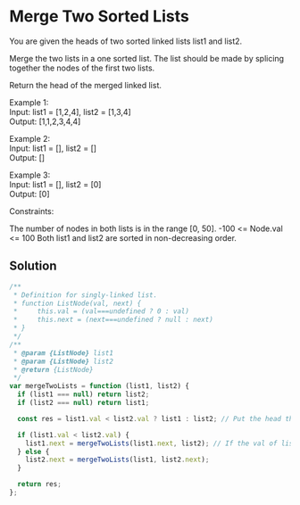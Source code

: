 # Merge Two Sorted Lists

You are given the heads of two sorted linked lists list1 and list2.

Merge the two lists in a one sorted list. The list should be made by splicing together the nodes of the first two lists.

Return the head of the merged linked list.

Example 1:  
Input: list1 = [1,2,4], list2 = [1,3,4]  
Output: [1,1,2,3,4,4]

Example 2:  
Input: list1 = [], list2 = []  
Output: []

Example 3:  
Input: list1 = [], list2 = [0]  
Output: [0]

Constraints:

The number of nodes in both lists is in the range [0, 50].
-100 <= Node.val <= 100
Both list1 and list2 are sorted in non-decreasing order.

## Solution

```javascript
/**
 * Definition for singly-linked list.
 * function ListNode(val, next) {
 *     this.val = (val===undefined ? 0 : val)
 *     this.next = (next===undefined ? null : next)
 * }
 */
/**
 * @param {ListNode} list1
 * @param {ListNode} list2
 * @return {ListNode}
 */
var mergeTwoLists = function (list1, list2) {
  if (list1 === null) return list2;
  if (list2 === null) return list1;

  const res = list1.val < list2.val ? list1 : list2; // Put the head that has a small val into the res

  if (list1.val < list2.val) {
    list1.next = mergeTwoLists(list1.next, list2); // If the val of list1 is small, call the recursive function to the next node of list1 and list2
  } else {
    list2.next = mergeTwoLists(list1, list2.next);
  }

  return res;
};
```
